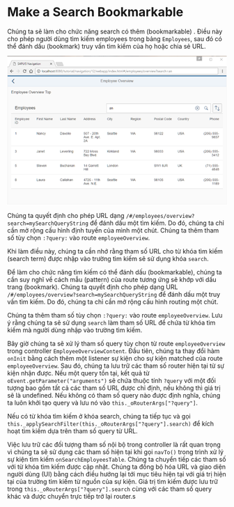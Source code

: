 # Make a Search Bookmarkable

Chúng ta sẽ làm cho chức năng search có thêm (bookmarkable) . Điều này cho phép người dùng tìm kiếm employees trong bảng `Employees`, sau đó có thể đánh dấu (bookmark) truy vấn tìm kiếm của họ hoặc chia sẻ URL.

![alt text](image-12.png)

Chúng ta quyết định cho phép URL dạng `/#/employees/overview?search=mySearchQueryString` để đánh dấu một tìm kiếm. Do đó, chúng ta chỉ cần mở rộng cấu hình định tuyến của mình một chút. Chúng ta thêm tham số tùy chọn `:?query:` vào route `employeeOverview`.

Khi làm điều này, chúng ta cần nhớ rằng tham số URL cho từ khóa tìm kiếm (search term) được nhập vào trường tìm kiếm sẽ sử dụng khóa `search`.

Để làm cho chức năng tìm kiếm có thể đánh dấu (bookmarkable), chúng ta cần suy nghĩ về cách mẫu (pattern) của route tương ứng sẽ khớp với dấu trang (bookmark). Chúng ta quyết định cho phép dạng URL `/#/employees/overview?search=mySearchQueryString` để đánh dấu một truy vấn tìm kiếm. Do đó, chúng ta chỉ cần mở rộng cấu hình routing một chút.

Chúng ta thêm tham số tùy chọn `:?query:` vào route `employeeOverview`. Lưu ý rằng chúng ta sẽ sử dụng `search` làm tham số URL để chứa từ khóa tìm kiếm mà người dùng nhập vào trường tìm kiếm.

Bây giờ chúng ta sẽ xử lý tham số query tùy chọn từ route `employeeOverview` trong controller `EmployeeOverviewContent`. Đầu tiên, chúng ta thay đổi hàm `onInit` bằng cách thêm một listener sự kiện cho sự kiện matched của route `employeeOverview`. Sau đó, chúng ta lưu trữ các tham số router hiện tại từ sự kiện nhận được. Nếu một query tồn tại, kết quả từ `oEvent.getParameter("arguments")` sẽ chứa thuộc tính `?query` với một đối tượng bao gồm tất cả các tham số URL được chỉ định, nếu không thì giá trị sẽ là undefined. Nếu không có tham số query nào được định nghĩa, chúng ta luôn khởi tạo query và lưu nó vào `this._oRouterArgs["?query"]`.

Nếu có từ khóa tìm kiếm ở khóa search, chúng ta tiếp tục và gọi `this._applySearchFilter(this._oRouterArgs["?query"].search)` để kích hoạt tìm kiếm dựa trên tham số query từ URL.

Việc lưu trữ các đối tượng tham số nội bộ trong controller là rất quan trọng vì chúng ta sẽ sử dụng các tham số hiện tại khi gọi `navTo()` trong trình xử lý sự kiện tìm kiếm `onSearchEmployeesTable`. Chúng ta chuyển tiếp các tham số với từ khóa tìm kiếm được cập nhật. Chúng ta đồng bộ hóa URL và giao diện người dùng (UI) bằng cách điều hướng lại tới mục tiêu hiện tại với giá trị hiện tại của trường tìm kiếm từ nguồn của sự kiện. Giá trị tìm kiếm được lưu trữ trong `this._oRouterArgs["?query"].search` cùng với các tham số query khác và được chuyển trực tiếp trở lại router.s
